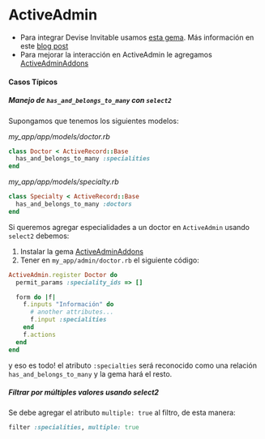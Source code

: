 ActiveAdmin
===========

* Para integrar Devise Invitable usamos [esta gema](https://github.com/platanus/admin-invitable). Más información en este [blog post](https://blog.platan.us/invitar-administradores-con-admin-invitable-gem)
* Para mejorar la interacción en ActiveAdmin le agregamos [ActiveAdminAddons](https://github.com/platanus/activeadmin_addons)

#### Casos Típicos

##### Manejo de `has_and_belongs_to_many` con `select2`

Supongamos que tenemos los siguientes modelos:

*my_app/app/models/doctor.rb*

```ruby
class Doctor < ActiveRecord::Base
  has_and_belongs_to_many :specialities
end
```
*my_app/app/models/specialty.rb*

```ruby
class Specialty < ActiveRecord::Base
  has_and_belongs_to_many :doctors
end
```

Si queremos agregar especialidades a un doctor en `ActiveAdmin` usando `select2` debemos:

1. Instalar la gema [ActiveAdminAddons](https://github.com/platanus/activeadmin_addons)
1. Tener en `my_app/admin/doctor.rb` el siguiente código:

```ruby
ActiveAdmin.register Doctor do
  permit_params :speciality_ids => []

  form do |f|
    f.inputs "Información" do
      # another attributes...
      f.input :specialities
    end
    f.actions
  end
end
```

y eso es todo! el atributo `:specialties` será reconocido como una relación `has_and_belongs_to_many` y la gema hará el resto.

##### Filtrar por múltiples valores usando select2

Se debe agregar el atributo `multiple: true` al filtro, de esta manera:

```ruby
filter :specialities, multiple: true
```
